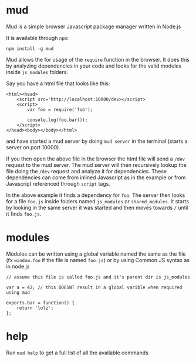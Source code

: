# mud
Mud is a simple browser Javascript package manager written in Node.js

It is available through `npm`:

	npm install -g mud

Mud allows the for usage of the `require` function in the browser.
It does this by analyzing dependencies in your code and looks for the valid modules inside `js_modules` folders.

Say you have a html file that looks like this:

	<html><head>
		<script src='http://localhost:10000/dev></script>
		<script>
			var foo = require('foo');
			
			console.log(foo.bar());
		</script>
	</head><body></body></html>

and have started a mud server by doing `mud server` in the terminal (starts a server on port 10000).

If you then open the above file in the browser the html file will send a `/dev` request to the mud server.
The mud server will then recursively lookup the file doing the `/dev` request and analyze it for dependencies.
These dependencies can come from inlined Javascript as in the example or from Javascript referenced through `script` tags.

In the above example it finds a dependency for `foo`. The server then looks for a file `foo.js` inside folders named `js_modules` or `shared_modules`.
It starts by looking in the same server it was started and then moves towards `/` until it finds `foo.js`.

# modules

Modules can be written using a global variable named the same as the file (fx `window.foo` if the file is named `foo.js`) or by using Common.JS syntax as in node.js

	// assume this file is called foo.js and it's parent dir is js_modules
	
	var a = 42; // this DOESNT result in a global varible when required using mud
	
	exports.bar = function() {
		return 'lolz';
	};

# help

Run `mud help` to get a full list of all the available commands